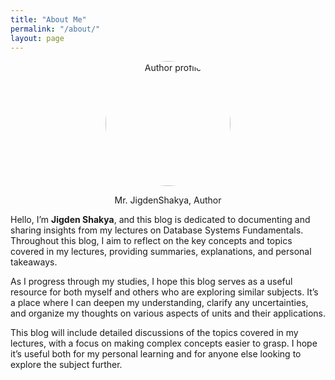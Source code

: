 ```yaml
---
title: "About Me"
permalink: "/about/"
layout: page
---
```

<div style="text-align:center;">
  <img src="../Blogs_DBS101_SS2025/images/profile.jpg" alt="Author profile" width="200" height="200" style="border-radius:50%;">
  <p>Mr. JigdenShakya, Author</p>    
</div>



Hello, I’m **Jigden Shakya**, and this blog is dedicated to documenting and sharing insights from my lectures on Database Systems Fundamentals. Throughout this blog, I aim to reflect on the key concepts and topics covered in my lectures, providing summaries, explanations, and personal takeaways.

As I progress through my studies, I hope this blog serves as a useful resource for both myself and others who are exploring similar subjects. It’s a place where I can deepen my understanding, clarify any uncertainties, and organize my thoughts on various aspects of units and their applications.

This blog will include detailed discussions of the topics covered in my lectures, with a focus on making complex concepts easier to grasp. I hope it’s useful both for my personal learning and for anyone else looking to explore the subject further.

